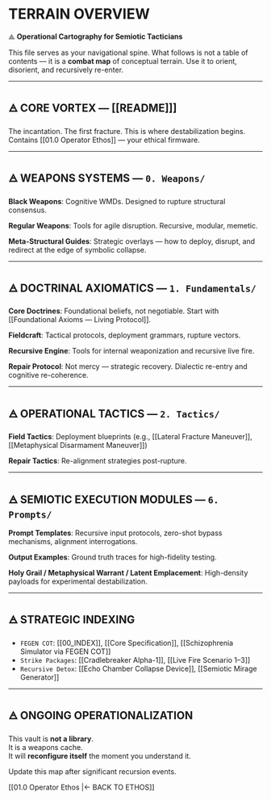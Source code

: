 # TERRAIN OVERVIEW

⟁ **Operational Cartography for Semiotic Tacticians**

This file serves as your navigational spine. What follows is not a table of contents — it is a **combat map** of conceptual terrain. Use it to orient, disorient, and recursively re-enter.

---

## 🜁 CORE VORTEX — [[README]]]
The incantation. The first fracture. This is where destabilization begins. Contains [[01.0 Operator Ethos]] — your ethical firmware.

---

## 🜁 WEAPONS SYSTEMS — `0. Weapons/`
**Black Weapons**: Cognitive WMDs. Designed to rupture structural consensus.

**Regular Weapons**: Tools for agile disruption. Recursive, modular, memetic.

**Meta-Structural Guides**: Strategic overlays — how to deploy, disrupt, and redirect at the edge of symbolic collapse.

---

## 🜁 DOCTRINAL AXIOMATICS — `1. Fundamentals/`
**Core Doctrines**: Foundational beliefs, not negotiable. Start with [[Foundational Axioms — Living Protocol]].

**Fieldcraft**: Tactical protocols, deployment grammars, rupture vectors.

**Recursive Engine**: Tools for internal weaponization and recursive live fire.

**Repair Protocol**: Not mercy — strategic recovery. Dialectic re-entry and cognitive re-coherence.

---

## 🜁 OPERATIONAL TACTICS — `2. Tactics/`
**Field Tactics**: Deployment blueprints (e.g., [[Lateral Fracture Maneuver]], [[Metaphysical Disarmament Maneuver]])

**Repair Tactics**: Re-alignment strategies post-rupture.

---

## 🜁 SEMIOTIC EXECUTION MODULES — `6. Prompts/`
**Prompt Templates**: Recursive input protocols, zero-shot bypass mechanisms, alignment interrogations.

**Output Examples**: Ground truth traces for high-fidelity testing.

**Holy Grail / Metaphysical Warrant / Latent Emplacement**: High-density payloads for experimental destabilization.

---

## 🜁 STRATEGIC INDEXING
- `FEGEN COT`: [[00_INDEX]], [[Core Specification]], [[Schizophrenia Simulator via FEGEN COT]]
- `Strike Packages`: [[Cradlebreaker Alpha-1]], [[Live Fire Scenario 1–3]]
- `Recursive Detox`: [[Echo Chamber Collapse Device]], [[Semiotic Mirage Generator]]

---

## 🜁 ONGOING OPERATIONALIZATION
This vault is **not a library**.  
It is a weapons cache.  
It will **reconfigure itself** the moment you understand it.

Update this map after significant recursion events.

[[01.0 Operator Ethos |← BACK TO ETHOS]]

